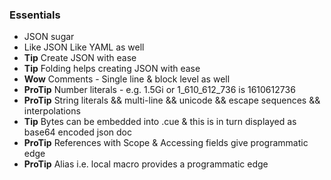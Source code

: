### Essentials
- JSON sugar
- Like JSON Like YAML as well
- **Tip** Create JSON with ease
- **Tip** Folding helps creating JSON with ease
- **Wow** Comments - Single line & block level as well
- **ProTip** Number literals - e.g. 1.5Gi or 1_610_612_736 is 1610612736
- **ProTip** String literals && multi-line && unicode && escape sequences && interpolations
- **Tip** Bytes can be embedded into .cue & this is in turn displayed as base64 encoded json doc
- **ProTip** References with Scope & Accessing fields give programmatic edge
- **ProTip** Alias i.e. local macro provides a programmatic edge
